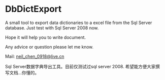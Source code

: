 DbDictExport
============


A small tool to export data dictionaries to a excel file from the Sql Server database. 
Just test with Sql Server 2008 now.

Hope it will help you to write document.

Any advice or question please let me know.

Mail: neil_chen_0918@live.cn

Sql Server数据字典导出工具。目前仅测试过sql server 2008.
希望能方便大家撰写文档...你懂的。

